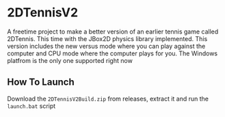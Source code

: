 # 2DTennisV2

A freetime project to make a better version of an earlier tennis game called 2DTennis. This time with the JBox2D physics library implemented. This version includes the new versus mode where you can play against the computer and CPU mode where the computer plays for you.
The Windows platfrom is the only one supported right now

## How To Launch
Download the `2DTennisV2Build.zip` from releases, extract it and run the `launch.bat` script
